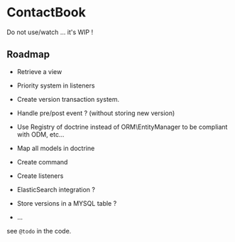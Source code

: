 ContactBook
===========

Do not use/watch ... it's WIP !

Roadmap
-------

- Retrieve a view
- Priority system in listeners
- Create version transaction system.
- Handle pre/post event ? (without storing new version)
- Use Registry of doctrine instead of ORM\EntityManager to be compliant with ODM, etc...

- Map all models in doctrine
- Create command
- Create listeners
- ElasticSearch integration ?
- Store versions in a MYSQL table ?
- ...

see `@todo` in the code.
